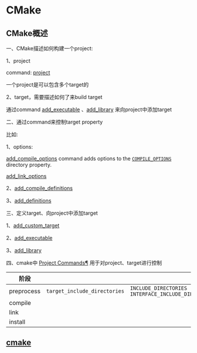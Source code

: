 # CMake



## CMake概述

一、CMake描述如何构建一个project:

1、project

command: [project](https://cmake.org/cmake/help/latest/command/project.html)

一个project是可以包含多个target的

2、target，需要描述如何了来build target	

通过command [add_executable](https://cmake.org/cmake/help/latest/command/add_executable.html#id1) 、[add_library](https://cmake.org/cmake/help/latest/command/add_library.html#id1) 来向project中添加target



二、通过command来控制target property

比如:

1、options: 

[add_compile_options](https://cmake.org/cmake/help/latest/command/add_compile_options.html#add-compile-options) command adds options to the [`COMPILE_OPTIONS`](https://cmake.org/cmake/help/latest/prop_dir/COMPILE_OPTIONS.html#prop_dir:COMPILE_OPTIONS) directory property.

[add_link_options](https://cmake.org/cmake/help/latest/command/add_link_options.html)

2、[add_compile_definitions](https://cmake.org/cmake/help/latest/command/add_compile_definitions.html#add-compile-definitions) 

3、[add_definitions](https://cmake.org/cmake/help/latest/command/add_definitions.html)



三、定义target、向project中添加target

1、[add_custom_target](https://cmake.org/cmake/help/latest/command/add_custom_target.html#add-custom-target)

2、[add_executable](https://cmake.org/cmake/help/latest/command/add_executable.html#id1)

3、[add_library](https://cmake.org/cmake/help/latest/command/add_library.html#id1)



四、cmake中 [Project Commands](https://cmake.org/cmake/help/v3.21/manual/cmake-commands.7.html#id4)[¶](https://cmake.org/cmake/help/v3.21/manual/cmake-commands.7.html#project-commands) 用于对project、target进行控制



| 阶段       |                              |                                                           |                              | 参考                                                         |
| ---------- | ---------------------------- | --------------------------------------------------------- | ---------------------------- | ------------------------------------------------------------ |
| preprocess | `target_include_directories` | `INCLUDE_DIRECTORIES` <br>`INTERFACE_INCLUDE_DIRECTORIES` | `<PRIVATE|PUBLIC|INTERFACE>` | leimao [CMake: Public VS Private VS Interface](https://leimao.github.io/blog/CMake-Public-Private-Interface/)  <br> |
| compile    |                              |                                                           |                              |                                                              |
| link       |                              |                                                           |                              |                                                              |
| install    |                              |                                                           |                              |                                                              |

## [cmake](https://cmake.org/)




